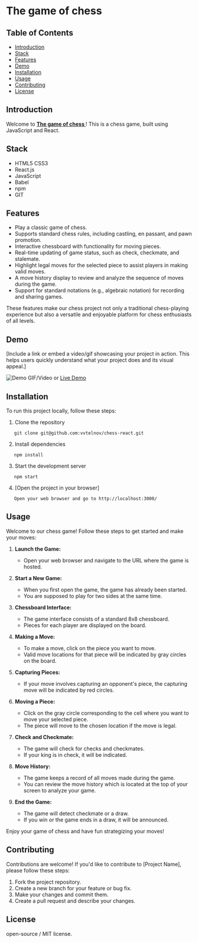 # The game of chess 

## Table of Contents
- [Introduction](#introduction)
- [Stack](#stack)
- [Features](#features)
- [Demo](#demo)
- [Installation](#installation)
- [Usage](#usage)
- [Contributing](#contributing)
- [License](#license)

## Introduction

Welcome to **[The game of chess ](https://vvtelnov.github.io/chess-react)**! This is a chess game, built using JavaScript and React.

## Stack

- HTML5 CSS3
- React.js
- JavaScript
- Babel
- npm
- GIT

## Features

- Play a classic game of chess.
- Supports standard chess rules, including castling, en passant, and pawn promotion.
- Interactive chessboard with functionality for moving pieces.
- Real-time updating of game status, such as check, checkmate, and stalemate.
- Highlight legal moves for the selected piece to assist players in making valid moves.
- A move history display to review and analyze the sequence of moves during the game.
- Support for standard notations (e.g., algebraic notation) for recording and sharing games.

These features make our chess project not only a traditional chess-playing experience but also a versatile and enjoyable platform for chess enthusiasts of all levels.

## Demo

[Include a link or embed a video/gif showcasing your project in action. This helps users quickly understand what your project does and its visual appeal.]

![Demo GIF/Video](demo.gif) or [Live Demo](https://example.com)

## Installation

To run this project locally, follow these steps:

1. Clone the repository
```
   git clone git@github.com:vvtelnov/chess-react.git
```
2. Install dependencies
```
   npm install
```
3. Start the development server
```
   npm start
```
4. [Open the project in your browser]
```
   Open your web browser and go to http://localhost:3000/
```

## Usage

Welcome to our chess game! Follow these steps to get started and make your moves:

1. **Launch the Game:**
   - Open your web browser and navigate to the URL where the game is hosted.

2. **Start a New Game:**
   - When you first open the game, the game has already been started.
   - You are supposed to play for two sides at the same time.

3. **Chessboard Interface:**
   - The game interface consists of a standard 8x8 chessboard.
   - Pieces for each player are displayed on the board.

4. **Making a Move:**
   - To make a move, click on the piece you want to move.
   - Valid move locations for that piece will be indicated by gray circles on the board.

5. **Capturing Pieces:**
   - If your move involves capturing an opponent's piece, the capturing move will be indicated by red circles.

6. **Moving a Piece:**
   - Click on the gray circle corresponding to the cell where you want to move your selected piece.
   - The piece will move to the chosen location if the move is legal.

7. **Check and Checkmate:**
   - The game will check for checks and checkmates.
   - If your king is in check, it will be indicated.

8. **Move History:**
   - The game keeps a record of all moves made during the game.
   - You can review the move history which is located at the top of your screen to analyze your game.

9. **End the Game:**
    - The game will detect checkmate or a draw.
    - If you win or the game ends in a draw, it will be announced.

Enjoy your game of chess and have fun strategizing your moves!

## Contributing
Contributions are welcome! If you'd like to contribute to [Project Name], please follow these steps:

1. Fork the project repository.
2. Create a new branch for your feature or bug fix.
3. Make your changes and commit them.
4. Create a pull request and describe your changes.

## License
open-source / MIT license.